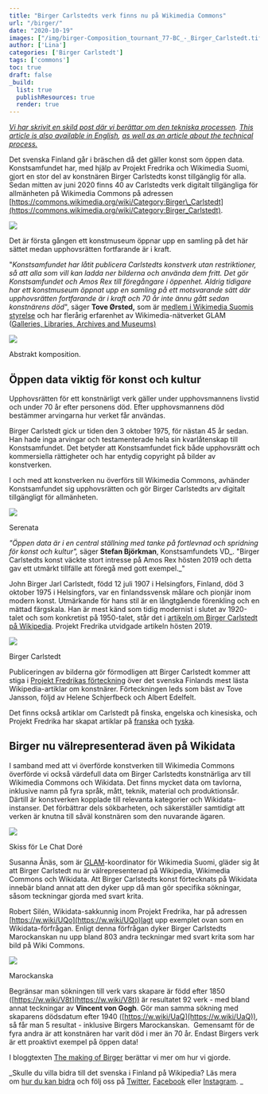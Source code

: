 ```yaml
---
title: "Birger Carlstedts verk finns nu på Wikimedia Commons"
url: "/birger/"
date: "2020-10-19"
images: ["/img/birger-Composition_tournant_77-BC_-_Birger_Carlstedt.tif.jpg"]
author: ['Lina']
categories: ['Birger Carlstedt']
tags: ['commons']
toc: true
draft: false
_build:
  list: true
  publishResources: true
  render: true
---
```


_[Vi har skrivit en skild post där vi berättar om den tekniska processen](https://projektfredrika.fi/the-making-of-birger/)._ _[This article is also available in English](https://projektfredrika.fi/birger-english/), [as well as an article about the technical process.](https://projektfredrika.fi/the-making-of-birger-english/)_

Det svenska Finland går i bräschen då det gäller konst som öppen data. Konstsamfundet har, med hjälp av Projekt Fredrika och Wikimedia Suomi, gjort en stor del av konstnären Birger Carlstedts konst tillgänglig för alla. Sedan mitten av juni 2020 finns 40 av Carlstedts verk digitalt tillgängliga för allmänheten på Wikimedia Commons på adressen [https://commons.wikimedia.org/wiki/Category:Birger\_Carlstedt](https://commons.wikimedia.org/wiki/Category:Birger_Carlstedt).

![](/2020/10/birger-01.jpg)

Det är första gången ett konstmuseum öppnar upp en samling på det här sättet medan upphovsrätten fortfarande är i kraft.

"_Konstsamfundet har låtit publicera Carlstedts konstverk utan restriktioner, så att alla som vill kan ladda ner bilderna och använda dem fritt. Det gör Konstsamfundet och Amos Rex till föregångare i öppenhet. Aldrig tidigare har ett konstmuseum öppnat upp en samling på ett motsvarande sätt där upphovsrätten fortfarande är i kraft och 70 år inte ännu gått sedan konstnärens död_", säger **Tove Ørsted,** som är [medlem i Wikimedia Suomis styrelse](https://meta.wikimedia.org/wiki/Wikimedia_Suomi) och har flerårig erfarenhet av Wikimedia-nätverket GLAM ([Galleries, Libraries, Archives and Museums)](https://meta.wikimedia.org/wiki/GLAM)

![](/2020/10/lossy-page1-640px-Abstrakt_komposition_404-BC_-_Birger_Carlstedt.tif.jpg)

Abstrakt komposition.

## Öppen data viktig för konst och kultur

Upphovsrätten för ett konstnärligt verk gäller under upphovsmannens livstid och under 70 år efter personens död. Efter upphovsmannens död bestämmer arvingarna hur verket får användas.

Birger Carlstedt gick ur tiden den 3 oktober 1975, för nästan 45 år sedan. Han hade inga arvingar och testamenterade hela sin kvarlåtenskap till Konstsamfundet. Det betyder att Konstsamfundet fick både upphovsrätt och kommersiella rättigheter och har entydig copyright på bilder av konstverken.

I och med att konstverken nu överförs till Wikimedia Commons, avhänder Konstsamfundet sig upphovsrätten och gör Birger Carlstedts arv digitalt tillgängligt för allmänheten.

![](/2020/10/lossy-page1-296px-Serenata_1-12-75_-_Birger_Carlstedt.tif-1.jpg)

Serenata

_"Öppen data är i en central ställning med tanke på fortlevnad och spridning för konst och kultur",_ säger **Stefan Björkman**, Konstsamfundets VD_. "Birger Carlstedts konst väckte stort intresse på Amos Rex hösten 2019 och detta gav ett utmärkt tillfälle att föregå med gott exempel._"

John Birger Jarl Carlstedt, född 12 juli 1907 i Helsingfors, Finland, död 3 oktober 1975 i Helsingfors, var en finlandssvensk målare och pionjär inom modern konst. Utmärkande för hans stil är en långtgående förenkling och en mättad färgskala. Han är mest känd som tidig modernist i slutet av 1920-talet och som konkretist på 1950-talet, står det i [artikeln om Birger Carlstedt på Wikipedia](https://sv.wikipedia.org/wiki/Birger_Carlstedt). Projekt Fredrika utvidgade artikeln hösten 2019.

![](/2020/10/Birger-Carlstedt-1960.jpg)

Birger Carlstedt

Publiceringen av bilderna gör förmodligen att Birger Carlstedt kommer att stiga i [Projekt Fredrikas förteckning](https://wiki.projektfredrika.fi/filer/visual_Finlandssvenska_konstn%C3%A4rer.html) över det svenska Finlands mest lästa Wikipedia-artiklar om konstnärer. Förteckningen leds som bäst av Tove Jansson, följd av Helene Schjerfbeck och Albert Edelfelt.

Det finns också artiklar om Carlstedt på finska, engelska och kinesiska, och Projekt Fredrika har skapat artiklar på [franska](https://fr.wikipedia.org/wiki/Birger_Carlstedt) och [tyska](https://de.wikipedia.org/wiki/Birger_Carlstedt).

## Birger nu välrepresenterad även på Wikidata

I samband med att vi överförde konstverken till Wikimedia Commons överförde vi också värdefull data om Birger Carlstedts konstnärliga arv till Wikimedia Commons och Wikidata. Det finns mycket data om tavlorna, inklusive namn på fyra språk, mått, teknik, material och produktionsår. Därtill är konstverken kopplade till relevanta kategorier och Wikidata-instanser. Det förbättrar dels sökbarheten, och säkerställer samtidigt att verken är knutna till såväl konstnären som den nuvarande ägaren. 

![](/2020/10/lossy-page1-640px-Skiss_för_Le_Chat_Doré_3_11-13-82_3_-_Birger_Carlstedt.tif.jpg)

Skiss för Le Chat Doré 

Susanna Ånäs, som är [GLAM](https://meta.wikimedia.org/wiki/GLAM)\-koordinator för Wikimedia Suomi, gläder sig åt att Birger Carlstedt nu är välrepresenterad på Wikipedia, Wikimedia Commons och Wikidata. Att Birger Carlstedts konst förtecknats på Wikidata innebär bland annat att den dyker upp då man gör specifika sökningar, såsom teckningar gjorda med svart krita. 

Robert Silén, Wikidata-sakkunnig inom Projekt Fredrika, har på adressen [https://w.wiki/UQo](https://w.wiki/UQo)lagt upp exemplet ovan som en Wikidata-förfrågan. Enligt denna förfrågan dyker Birger Carlstedts Marockanskan nu upp bland 803 andra teckningar med svart krita som har bild på Wiki Commons.

![](/2020/10/lossy-page1-390px-Marockanska_513-BC_-_Birger_Carlstedt.tif.jpg)

Marockanska

Begränsar man sökningen till verk vars skapare är född efter 1850 ([https://w.wiki/V8t](https://w.wiki/V8t)) är resultatet 92 verk - med bland annat teckningar av **Vincent von Gogh**. Gör man samma sökning med skaparens dödsdatum efter 1940 ([https://w.wiki/UaQ](https://w.wiki/UaQ)), så får man 5 resultat - inklusive Birgers Marockanskan.  Gemensamt för de fyra andra är att konstnären har varit död i mer än 70 år. Endast Birgers verk är ett proaktivt exempel på öppen data!

I bloggtexten [The making of Birger](https://projektfredrika.fi/the-making-of-birger/) berättar vi mer om hur vi gjorde.

_Skulle du villa bidra till det svenska i Finland på Wikipedia? Läs mera om [hur du kan bidra](https://projektfredrika.fi/bidra/) och följ oss på [Twitter](https://twitter.com/projektfredrika), [Facebook](https://www.facebook.com/projektfredrika/) eller [Instagram](http://instagram.com/projektfredrika). _
